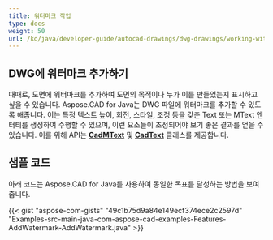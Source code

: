 ```yaml
---
title: 워터마크 작업
type: docs
weight: 50
url: /ko/java/developer-guide/autocad-drawings/dwg-drawings/working-with-watermark/
---
```


## **DWG에 워터마크 추가하기**

때때로, 도면에 워터마크를 추가하여 도면의 목적이나 누가 이를 만들었는지 표시하고 싶을 수 있습니다. Aspose.CAD for Java는 DWG 파일에 워터마크를 추가할 수 있도록 해줍니다. 이는 특정 텍스트 높이, 회전, 스타일, 조정 등을 갖춘 Text 또는 MText 엔터티를 생성하여 수행할 수 있으며, 이런 요소들이 조정되어야 보기 좋은 결과를 얻을 수 있습니다. 이를 위해 API는 [**CadMText**](https://reference.aspose.com/cad/java/com.aspose.cad.fileformats.cad.cadobjects/CadMText) 및 [**CadText**](https://reference.aspose.com/cad/java/com.aspose.cad.fileformats.cad.cadobjects/CadText) 클래스를 제공합니다.

## 샘플 코드

아래 코드는 Aspose.CAD for Java를 사용하여 동일한 목표를 달성하는 방법을 보여줍니다.

{{< gist "aspose-com-gists" "49c1b75d9a84e149ecf374ece2c2597d" "Examples-src-main-java-com-aspose-cad-examples-Features-AddWatermark-AddWatermark.java" >}}
